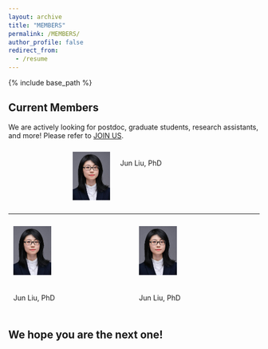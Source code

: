 ```yaml
---
layout: archive
title: "MEMBERS"
permalink: /MEMBERS/
author_profile: false
redirect_from:
  - /resume
---
```


{% include base_path %}

## Current Members

We are actively looking for postdoc, graduate students, research assistants, and more! Please refer to [JOIN US](<../JOIN_US/> "JOIN US").

<div style="display: flex; justify-content: center;">
  <div style="width: 15%;padding:10px;">
    <img src="../images/image_JpEFFpqNnf.png" style="max-width: 100%; height: auto;">
  </div>
  <div style="width: 30%;padding:10px;">
    <p>Jun Liu, PhD</p>
  </div>
</div>

---

<div style="display:flex; flex-direction:row;justify-content: center;">
  <div style="flex:1; flex-direction:col;">
    <div style="width: 30%;padding:10px;">
      <img src="../images/image_JpEFFpqNnf.png" style="max-width:100%; height:auto;">
    </div>
    <div style="width: 60%;padding:10px;">
      <p>Jun Liu, PhD</p>
    </div>
  </div>
  <div style="flex:1; flex-direction:col">
    <div style="width: 30%;padding:10px;">
      <img src="../images/image_JpEFFpqNnf.png" style="max-width:100%; height:auto;">
    </div>
    <div style="width: 60%;padding:10px;">
      <p>Jun Liu, PhD</p>
    </div>
  </div>
</div>


## We hope you are the next one!&#x20;

